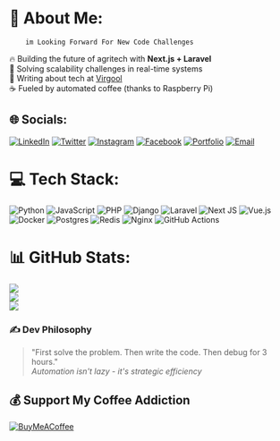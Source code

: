 # 💫 About Me: 
        im Looking Forward For New Code Challenges
🔥 Building the future of agritech with **Next.js + Laravel**  
🚀 Solving scalability challenges in real-time systems  
📝 Writing about tech at [Virgool](https://virgool.io/@darbandidr99/%D9%85%DB%8C%DA%A9%D8%B1%D9%88%D8%B3%D8%B1%D9%88%DB%8C%D8%B3-%D9%87%D8%A7-%D8%B1%D8%A7-%D8%A8%D8%A7-%D9%BE%D8%B1%D9%88%DA%98%D9%87-stackpay-%DB%8C%D8%A7%D8%AF-%D8%A8%DA%AF%DB%8C%D8%B1%DB%8C%D8%AF-%D8%A7%D8%B2-%D8%A7%DB%8C%D8%AF%D9%87-%D8%AA%D8%A7-%D8%A7%D8%AC%D8%B1%D8%A7-lmntajbetsno)  
☕ Fueled by automated coffee (thanks to Raspberry Pi)

## 🌐 Socials:
[![LinkedIn](https://img.shields.io/badge/LinkedIn-%230077B5.svg?logo=linkedin&logoColor=white)](https://linkedin.com/in/crazy4cinema) 
[![Twitter](https://img.shields.io/badge/X-black.svg?logo=X&logoColor=white)](https://x.com/amir-darbandi) 
[![Instagram](https://img.shields.io/badge/Instagram-%23E4405F.svg?logo=Instagram&logoColor=white)](https://instagram.com/idarbandi) 
[![Facebook](https://img.shields.io/badge/Facebook-%231877F2.svg?logo=Facebook&logoColor=white)](https://facebook.com/darbandev) 
[![Portfolio](https://img.shields.io/badge/Portfolio-8B5CF6?style=for-the-badge&logo=vercel&logoColor=white)](https://darband.i)
[![Email](https://img.shields.io/badge/Email-D14836?logo=gmail&logoColor=white)](mailto:darbandidr99@gmail.com)

# 💻 Tech Stack:
![Python](https://img.shields.io/badge/python-3670A0?style=for-the-badge&logo=python&logoColor=ffdd54) 
![JavaScript](https://img.shields.io/badge/javascript-%23323330.svg?style=for-the-badge&logo=javascript&logoColor=%23F7DF1E) 
![PHP](https://img.shields.io/badge/php-%23777BB4.svg?style=for-the-badge&logo=php&logoColor=white) 
![Django](https://img.shields.io/badge/django-%23092E20.svg?style=for-the-badge&logo=django&logoColor=white) 
![Laravel](https://img.shields.io/badge/laravel-%23FF2D20.svg?style=for-the-badge&logo=laravel&logoColor=white)
![Next JS](https://img.shields.io/badge/Next-black?style=for-the-badge&logo=next.js&logoColor=white) 
![Vue.js](https://img.shields.io/badge/vue.js-%2335495e.svg?style=for-the-badge&logo=vuedotjs&logoColor=%234FC08D) 
![Docker](https://img.shields.io/badge/docker-%230db7ed.svg?style=for-the-badge&logo=docker&logoColor=white)
![Postgres](https://img.shields.io/badge/postgres-%23316192.svg?style=for-the-badge&logo=postgresql&logoColor=white) 
![Redis](https://img.shields.io/badge/redis-%23DD0031.svg?style=for-the-badge&logo=redis&logoColor=white)
![Nginx](https://img.shields.io/badge/nginx-%23009639.svg?style=for-the-badge&logo=nginx&logoColor=white)
![GitHub Actions](https://img.shields.io/badge/github%20actions-%232671E5.svg?style=for-the-badge&logo=githubactions&logoColor=white)

# 📊 GitHub Stats:
![](https://github-readme-stats.vercel.app/api?username=idarbandi&theme=radical&hide_border=false&include_all_commits=true&count_private=false)<br/>
![](https://github-readme-streak-stats.herokuapp.com/?user=idarbandi&theme=radical&hide_border=false)<br/>
![](https://github-readme-stats.vercel.app/api/top-langs/?username=idarbandi&theme=radical&hide_border=false&include_all_commits=true&count_private=false&layout=compact&hide=html,css)

### ✍️ Dev Philosophy
> "First solve the problem. Then write the code. Then debug for 3 hours."  
> *Automation isn't lazy - it's strategic efficiency*

## 💰 Support My Coffee Addiction
[![BuyMeACoffee](https://img.shields.io/badge/Buy%20Me%20a%20Coffee-ffdd00?style=for-the-badge&logo=buy-me-a-coffee&logoColor=black)](https://buymeacoffee.com/idarbandi)

<!-- Proudly created with Persian precision -->
